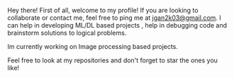 Hey there! First of all, welcome to my profile! If you are looking to collaborate or contact me, feel free to ping me at jgan2k03@gmail.com. I can help in developing ML/DL based projects , help in debugging code and  brainstorm solutions to logical problems.

Im currently working on Image processing based projects.

Feel free to look at my repositories and don't forget to star the ones you like!

<!---
A-V-Jagannathan/A-V-Jagannathan is a ✨ special ✨ repository because its `README.md` (this file) appears on your GitHub profile.
You can click the Preview link to take a look at your changes.
--->
